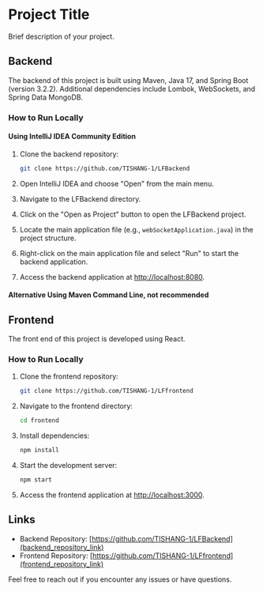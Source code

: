 # Project Title

Brief description of your project.

## Backend

The backend of this project is built using Maven, Java 17, and Spring Boot (version 3.2.2). Additional dependencies include Lombok, WebSockets, and Spring Data MongoDB.

### How to Run Locally

#### Using IntelliJ IDEA Community Edition

1. Clone the backend repository:

    ```bash
    git clone https://github.com/TISHANG-1/LFBackend
    ```

2. Open IntelliJ IDEA and choose "Open" from the main menu.

3. Navigate to the LFBackend directory.

4. Click on the "Open as Project" button to open the LFBackend project.

5. Locate the main application file (e.g., `webSocketApplication.java`) in the project structure.

6. Right-click on the main application file and select "Run" to start the backend application.

7. Access the backend application at [http://localhost:8080](http://localhost:8080).

#### Alternative Using Maven Command Line, not recommended


## Frontend

The front end of this project is developed using React.

### How to Run Locally

1. Clone the frontend repository:

    ```bash
    git clone https://github.com/TISHANG-1/LFfrontend
    ```

2. Navigate to the frontend directory:

    ```bash
    cd frontend
    ```

3. Install dependencies:

    ```bash
    npm install
    ```

4. Start the development server:

    ```bash
    npm start
    ```

5. Access the frontend application at [http://localhost:3000](http://localhost:3000).

## Links

- Backend Repository: [https://github.com/TISHANG-1/LFBackend](backend_repository_link)
- Frontend Repository: [https://github.com/TISHANG-1/LFfrontend](frontend_repository_link)

Feel free to reach out if you encounter any issues or have questions.
